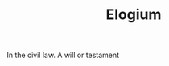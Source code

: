 ---
title: Elogium
letter: E
permalink: "/definitions/bld-elogium.html"
body: In the civil law. A will or testament
published_at: '2018-07-07'
source: Black's Law Dictionary 2nd Ed (1910)
layout: post
---